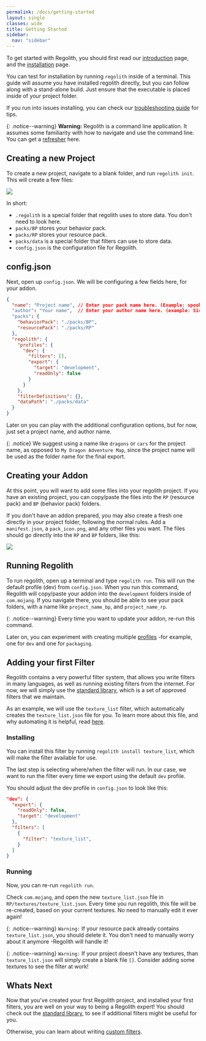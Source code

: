 ```yaml
---
permalink: /docs/getting-started
layout: single
classes: wide
title: Getting Started
sidebar:
  nav: "sidebar"
---
```


To get started with Regolith, you should first read our [introduction](/regolith/docs/introduction) page, and the [installation](/regolith/docs/installing) page.

You can test for installation by running `regolith` inside of a terminal. This guide will assume you have installed regolith directly, but you can follow along with a stand-alone build. Just ensure that the executable is placed inside of your project folder.

If you run into issues installing, you can check our [troubleshooting guide](/regolith/docs/troubleshooting) for tips.

{: .notice--warning}
**Warning:** Regolith is a command line application. It assumes some familiarity with how to navigate and use the command line. You can get a [refresher](https://tutorial.djangogirls.org/en/intro_to_command_line/) here.



## Creating a new Project

To create a new project, navigate to a blank folder, and run `regolith init`. This will create a few files:


![](/regolith/assets/images/introduction/project_folder.png)

In short:
 - `.regolith` is a special folder that regolith uses to store data. You don't need to look here.
 - `packs/BP` stores your behavior pack.
 - `packs/RP` stores your resource pack.
 - `packs/data` is a special folder that filters can use to store data.
 - `config.json` is the configuration file for Regolith.

## config.json

Next, open up `config.json`. We will be configuring a few fields here, for your addon.

```json
{
  "name": "Project name", // Enter your pack name here. (Example: spooky_gravestones)
  "author": "Your name",  // Enter your author name here. (example: SirLich)
  "packs": {
    "behaviorPack": "./packs/BP",
    "resourcePack": "./packs/RP"
  },
  "regolith": {
    "profiles": {
      "dev": {
        "filters": [],
        "export": {
          "target": "development",
          "readOnly": false
        }
      }
    },
    "filterDefinitions": {},
    "dataPath": "./packs/data"
  }
}
```

Later on you can play with the additional configuration options, but for now, just set a project name, and author name.

{: .notice}
We suggest using a name like `dragons` or `cars` for the project name, as opposed to `My Dragon Adventure Map`, since the project name will be used as the folder name for the final export.

## Creating your Addon

At this point, you will want to add some files into your regolith project. If you have an existing project, you can copy/paste the files into the `RP` (resource pack) and `BP` (behavior pack) folders. 

If you don't have an addon prepared, you may also create a fresh one directly in your project folder, following the normal rules. Add a `manifest.json`, a `pack_icon.png`, and any other files you want. The files should go directly into the `RP` and `BP` folders, like this:

![](/regolith/assets/images/introduction/project_folder2.png)


## Running Regolith

To run regolith, open up a terminal and type `regolith run`. This will run the default profile (dev) from `config.json`. When you run this command, Regolith will copy/paste your addon into the `development` folders inside of `com.mojang`. If you navigate there, you should be able to see your pack folders, with a name like `project_name_bp`, and `project_name_rp`.

{: .notice--warning}
Every time you want to update your addon, re-run this command.

Later on, you can experiment with creating multiple [profiles](/regolith/docs/documentation/profiles) -for example, one for `dev` and one for `packaging`.

## Adding your first Filter

Regolith contains a very powerful filter system, that allows you write filters in many languages, as well as running existing filters from the internet. For now, we will simply use the [standard library](/regolith/docs/content/standard-filters), which is a set of approved filters that we maintain. 

As an example, we will use the `texture_list` filter, which automatically creates the `texture_list.json` file for you. To learn more about this file, and why automating it is helpful, read [here](https://wiki.bedrock.dev/visuals/textures-list.html).

### Installing

You can install this filter by running `regolith install texture_list`, which will make the filter available for use. 

The last step is selecting where/when the filter will run. In our case, we want to run the filter every time we export using the default `dev` profile.

You should adjust the dev profile in `config.json` to look like this:

```json
"dev": {
  "export": {
    "readOnly": false,
    "target": "development"
  },
  "filters": [
    {
      "filter": "texture_list",
    }
  ]
}
```

### Running

Now, you can re-run `regolith run`.

Check `com.mojang`, and open the new `texture_list.json` file in `RP/textures/texture_list.json`. Every time you run regolith, this file will be re-created, based on your current textures. No need to manually edit it ever again!

{: .notice--warning}
`Warning:` If your resource pack already contains `texture_list.json`, you should delete it. You don't need to manually worry about it anymore -Regolith will handle it!

{: .notice--warning}
`Warning:` If your project doesn't have any textures, than `texture_list.json` will simply create a blank file `[]`. Consider adding some textures to see the filter at work!

## Whats Next

Now that you've created your first Regolith project, and installed your first filters, you are well on your way to being a Regolith expert! You should check out the [standard library](/regolith/docs/standard-filters), to see if additional filters might be useful for you.

Otherwise, you can learn about writing [custom filters](/regolith/docs/custom-filters).
